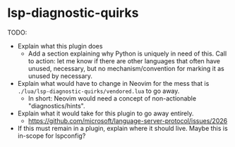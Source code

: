 # lsp-diagnostic-quirks

TODO:
  - Explain what this plugin does
      - Add a section explaining why Python is uniquely in need of this. Call
        to action: let me know if there are other languages that often have
        unused, necessary, but no mechanism/convention for marking it as unused
        by necessary.
  - Explain what would have to change in Neovim for the mess that is
    `./lua/lsp-diagnostic-quirks/vendored.lua` to go away.
    - In short: Neovim would need a concept of non-actionable "diagnostics/hints".
  - Explain what it would take for this plugin to go away entirely.
    - <https://github.com/microsoft/language-server-protocol/issues/2026>
  - If this must remain in a plugin, explain where it should live. Maybe this
    is in-scope for lspconfig?
